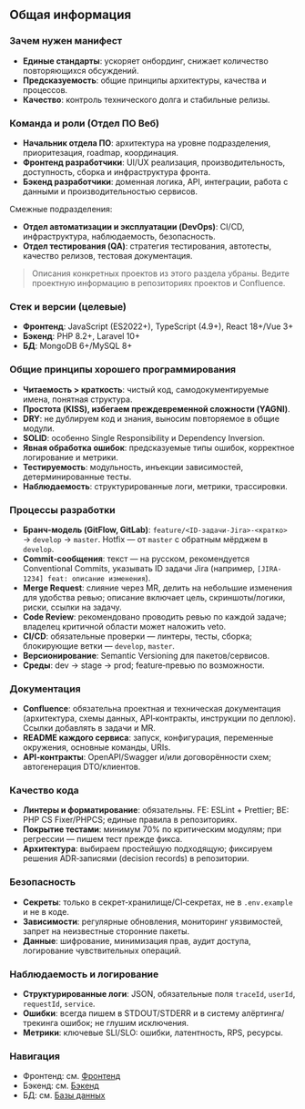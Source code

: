 ## Общая информация

### Зачем нужен манифест
- **Единые стандарты**: ускоряет онбординг, снижает количество повторяющихся обсуждений.
- **Предсказуемость**: общие принципы архитектуры, качества и процессов.
- **Качество**: контроль технического долга и стабильные релизы.

### Команда и роли (Отдел ПО Веб)
- **Начальник отдела ПО**: архитектура на уровне подразделения, приоритезация, roadmap, координация.
- **Фронтенд разработчики**: UI/UX реализация, производительность, доступность, сборка и инфраструктура фронта.
- **Бэкенд разработчики**: доменная логика, API, интеграции, работа с данными и производительностью сервисов.

Смежные подразделения:
- **Отдел автоматизации и эксплуатации (DevOps)**: CI/CD, инфраструктура, наблюдаемость, безопасность.
- **Отдел тестирования (QA)**: стратегия тестирования, автотесты, качество релизов, тестовая документация.

> Описания конкретных проектов из этого раздела убраны. Ведите проектную информацию в репозиториях проектов и Confluence.

### Стек и версии (целевые)
- **Фронтенд**: JavaScript (ES2022+), TypeScript (4.9+), React 18+/Vue 3+
- **Бэкенд**: PHP 8.2+, Laravel 10+
- **БД**: MongoDB 6+/MySQL 8+

### Общие принципы хорошего программирования
- **Читаемость > краткость**: чистый код, самодокументируемые имена, понятная структура.
- **Простота (KISS), избегаем преждевременной сложности (YAGNI)**.
- **DRY**: не дублируем код и знания, выносим повторяемое в общие модули.
- **SOLID**: особенно Single Responsibility и Dependency Inversion.
- **Явная обработка ошибок**: предсказуемые типы ошибок, корректное логирование и метрики.
- **Тестируемость**: модульность, инъекции зависимостей, детерминированные тесты.
- **Наблюдаемость**: структурированные логи, метрики, трассировки.

### Процессы разработки
- **Бранч‑модель (GitFlow, GitLab)**: `feature/<ID-задачи-Jira>-<кратко>` → `develop` → `master`. Hotfix — от `master` с обратным мёрджем в `develop`.
- **Commit‑сообщения**: текст — на русском, рекомендуется Conventional Commits, указывать ID задачи Jira (например, `[JIRA-1234] feat: описание изменения`).
- **Merge Request**: слияние через MR, делить на небольшие изменения для удобства ревью; описание включает цель, скриншоты/логики, риски, ссылки на задачу.
- **Code Review**: рекомендовано проводить ревью по каждой задаче; владелец критичной области может наложить veto.
- **CI/CD**: обязательные проверки — линтеры, тесты, сборка; блокирующие ветки — `develop`, `master`.
- **Версионирование**: Semantic Versioning для пакетов/сервисов.
- **Среды**: dev → stage → prod; feature‑превью по возможности.

### Документация
- **Confluence**: обязательна проектная и техническая документация (архитектура, схемы данных, API‑контракты, инструкции по деплою). Ссылки добавлять в задачи и MR.
- **README каждого сервиса**: запуск, конфигурация, переменные окружения, основные команды, URIs.
- **API‑контракты**: OpenAPI/Swagger и/или договорённости схем; автогенерация DTO/клиентов.

### Качество кода
- **Линтеры и форматирование**: обязательны. FE: ESLint + Prettier; BE: PHP CS Fixer/PHPCS; единые правила в репозиториях.
- **Покрытие тестами**: минимум 70% по критическим модулям; при регрессии — пишем тест прежде фикса.
- **Архитектура**: выбираем простейшую подходящую; фиксируем решения ADR‑записями (decision records) в репозитории.

### Безопасность
- **Секреты**: только в секрет‑хранилище/CI‑секретах, не в `.env.example` и не в коде.
- **Зависимости**: регулярные обновления, мониторинг уязвимостей, запрет на неизвестные сторонние пакеты.
- **Данные**: шифрование, минимизация прав, аудит доступа, логирование чувствительных операций.

### Наблюдаемость и логирование
- **Структурированные логи**: JSON, обязательные поля `traceId`, `userId`, `requestId`, `service`.
- **Ошибки**: всегда пишем в STDOUT/STDERR и в систему алёртинга/трекинга ошибок; не глушим исключения.
- **Метрики**: ключевые SLI/SLO: ошибки, латентность, RPS, ресурсы.

### Навигация
- Фронтенд: см. [Фронтенд](../frontend/README.md)
- Бэкенд: см. [Бэкенд](../backend/README.md)
- БД: см. [Базы данных](../database/README.md)


